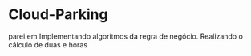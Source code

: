 # Cloud-Parking

parei em Implementando algoritmos da regra de negócio. Realizando o cálculo de duas e horas